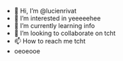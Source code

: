 - 👋 Hi, I’m @lucienrivat
- 👀 I’m interested in yeeeeehee
- 🌱 I’m currently learning info
- 💞️ I’m looking to collaborate on tcht
- 📫 How to reach me tcht
- oeoeooe
<!---
lucienrivat/lucienrivat is a ✨ special ✨ repository because its `README.md` (this file) appears on your GitHub profile.
You can click the Preview link to take a look at your changes.
--->
